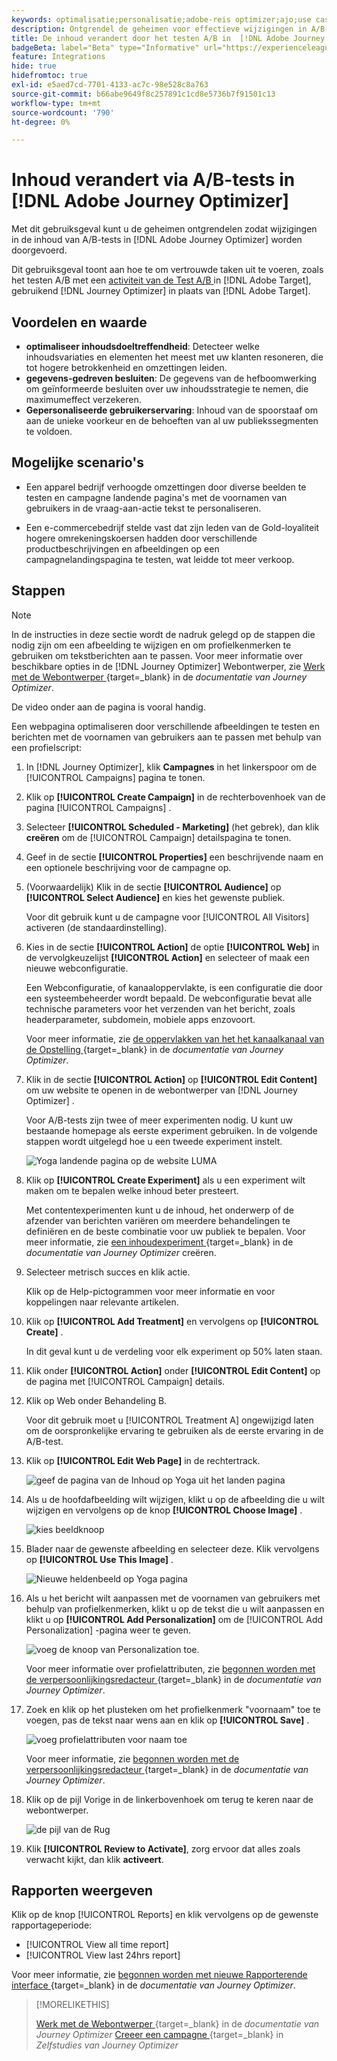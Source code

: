 ```yaml
---
keywords: optimalisatie;personalisatie;adobe-reis optimizer;ajo;use cases;scenario's;content change/ab test;profile, kenmerk;image wijzigen;image wisselen
description: Ontgrendel de geheimen voor effectieve wijzigingen in A/B-testinhoud in Adobe Journey Optimizer
title: De inhoud verandert door het testen A/B in  [!DNL Adobe Journey Optimizer]
badgeBeta: label="Beta" type="Informative" url="https://experienceleague.adobe.com/docs/target/using/introduction/intro.html?lang=nl-NL#beta newtab=true" tooltip="Wat zijn de eigenschappen van Beta in  [!DNL Adobe Target]."
feature: Integrations
hide: true
hidefromtoc: true
exl-id: e5aed7cd-7701-4133-ac7c-98e528c8a763
source-git-commit: b66abe9649f8c257891c1cd8e5736b7f91501c13
workflow-type: tm+mt
source-wordcount: '790'
ht-degree: 0%

---
```


# Inhoud verandert via A/B-tests in [!DNL Adobe Journey Optimizer]

Met dit gebruiksgeval kunt u de geheimen ontgrendelen zodat wijzigingen in de inhoud van A/B-tests in [!DNL Adobe Journey Optimizer] worden doorgevoerd.

Dit gebruiksgeval toont aan hoe te om vertrouwde taken uit te voeren, zoals het testen A/B met een [ activiteit van de Test A/B ](/help/main/c-activities/t-test-ab/test-ab.md) in [!DNL Adobe Target], gebruikend [!DNL Journey Optimizer] in plaats van [!DNL Adobe Target].

## Voordelen en waarde

* **optimaliseer inhoudsdoeltreffendheid**: Detecteer welke inhoudsvariaties en elementen het meest met uw klanten resoneren, die tot hogere betrokkenheid en omzettingen leiden.
* **gegevens-gedreven besluiten**: De gegevens van de hefboomwerking om geïnformeerde besluiten over uw inhoudsstrategie te nemen, die maximumeffect verzekeren.
* **Gepersonaliseerde gebruikerservaring**: Inhoud van de spoorstaaf om aan de unieke voorkeur en de behoeften van al uw publiekssegmenten te voldoen.

## Mogelijke scenario&#39;s

* Een apparel bedrijf verhoogde omzettingen door diverse beelden te testen en campagne landende pagina&#39;s met de voornamen van gebruikers in de vraag-aan-actie tekst te personaliseren.

* Een e-commercebedrijf stelde vast dat zijn leden van de Gold-loyaliteit hogere omrekeningskoersen hadden door verschillende productbeschrijvingen en afbeeldingen op een campagnelandingspagina te testen, wat leidde tot meer verkoop.

## Stappen

>[!NOTE]
>
>In de instructies in deze sectie wordt de nadruk gelegd op de stappen die nodig zijn om een afbeelding te wijzigen en om profielkenmerken te gebruiken om tekstberichten aan te passen. Voor meer informatie over beschikbare opties in de [!DNL Journey Optimizer] Webontwerper, zie [ Werk met de Webontwerper ](https://experienceleague.adobe.com/nl/docs/journey-optimizer/using/channels/web/author-web-pages/web-visual-editor){target=_blank}  in de *documentatie van Journey Optimizer*.
>
>De video onder aan de pagina is vooral handig.

Een webpagina optimaliseren door verschillende afbeeldingen te testen en berichten met de voornamen van gebruikers aan te passen met behulp van een profielscript:

1. In [!DNL Journey Optimizer], klik **Campagnes** in het linkerspoor om de [!UICONTROL Campaigns] pagina te tonen.

1. Klik op **[!UICONTROL Create Campaign]** in de rechterbovenhoek van de pagina [!UICONTROL Campaigns] .

1. Selecteer **[!UICONTROL Scheduled - Marketing]** (het gebrek), dan klik **creëren** om de [!UICONTROL Campaign] detailspagina te tonen.

1. Geef in de sectie **[!UICONTROL Properties]** een beschrijvende naam en een optionele beschrijving voor de campagne op.

1. (Voorwaardelijk) Klik in de sectie **[!UICONTROL Audience]** op **[!UICONTROL Select Audience]** en kies het gewenste publiek.

   Voor dit gebruik kunt u de campagne voor [!UICONTROL All Visitors] activeren (de standaardinstelling).

1. Kies in de sectie **[!UICONTROL Action]** de optie **[!UICONTROL Web]** in de vervolgkeuzelijst **[!UICONTROL Action]** en selecteer of maak een nieuwe webconfiguratie.

   Een Webconfiguratie, of kanaaloppervlakte, is een configuratie die door een systeembeheerder wordt bepaald. De webconfiguratie bevat alle technische parameters voor het verzenden van het bericht, zoals headerparameter, subdomein, mobiele apps enzovoort.

   Voor meer informatie, zie [ de oppervlakken van het het kanaalkanaal van de Opstelling ](https://experienceleague.adobe.com/nl/docs/journey-optimizer/using/configuration/channel-surfaces#set-up-channel-surfaces){target=_blank}  in de *documentatie van Journey Optimizer*.

1. Klik in de sectie **[!UICONTROL Action]** op **[!UICONTROL Edit Content]** om uw website te openen in de webontwerper van [!DNL Journey Optimizer] .

   Voor A/B-tests zijn twee of meer experimenten nodig. U kunt uw bestaande homepage als eerste experiment gebruiken. In de volgende stappen wordt uitgelegd hoe u een tweede experiment instelt.

   ![ Yoga landende pagina op de website LUMA ](/help/main/c-integrating-target-with-mac/ajo/assets/luma-yoga-landing.png)

1. Klik op **[!UICONTROL Create Experiment]** als u een experiment wilt maken om te bepalen welke inhoud beter presteert.

   Met contentexperimenten kunt u de inhoud, het onderwerp of de afzender van berichten variëren om meerdere behandelingen te definiëren en de beste combinatie voor uw publiek te bepalen. Voor meer informatie, zie [ een inhoudexperiment ](https://experienceleague.adobe.com/nl/docs/journey-optimizer/using/content-management/content-experiment/content-experiment){target=_blank}  in de *documentatie van Journey Optimizer* creëren.

1. Selecteer metrisch succes en klik actie.

   Klik op de Help-pictogrammen voor meer informatie en voor koppelingen naar relevante artikelen.

1. Klik op **[!UICONTROL Add Treatment]** en vervolgens op **[!UICONTROL Create]** .

   In dit geval kunt u de verdeling voor elk experiment op 50% laten staan.

1. Klik onder **[!UICONTROL Action]** onder **[!UICONTROL Edit Content]** op de pagina met [!UICONTROL Campaign] details.

1. Klik op Web onder Behandeling B.

   Voor dit gebruik moet u [!UICONTROL Treatment A] ongewijzigd laten om de oorspronkelijke ervaring te gebruiken als de eerste ervaring in de A/B-test.

1. Klik op **[!UICONTROL Edit Web Page]** in de rechtertrack.

   ![ geef de pagina van de Inhoud op Yoga uit het landen pagina ](/help/main/c-integrating-target-with-mac/ajo/assets/edit-yoga-page.png)

1. Als u de hoofdafbeelding wilt wijzigen, klikt u op de afbeelding die u wilt wijzigen en vervolgens op de knop **[!UICONTROL Choose Image]** .

   ![ kies beeldknoop ](/help/main/c-integrating-target-with-mac/ajo/assets/choose-image.png)

1. Blader naar de gewenste afbeelding en selecteer deze. Klik vervolgens op **[!UICONTROL Use This Image]** .

   ![ Nieuwe heldenbeeld op Yoga pagina ](/help/main/c-integrating-target-with-mac/ajo/assets/new-hero-image.png)

1. Als u het bericht wilt aanpassen met de voornamen van gebruikers met behulp van profielkenmerken, klikt u op de tekst die u wilt aanpassen en klikt u op **[!UICONTROL Add Personalization]** om de [!UICONTROL Add Personalization] -pagina weer te geven.

   ![ voeg de knoop van Personalization toe.](/help/main/c-integrating-target-with-mac/ajo/assets/add-personalization-button.png)

   Voor meer informatie over profielattributen, zie [ begonnen worden met de verpersoonlijkingsredacteur ](https://experienceleague.adobe.com/nl/docs/journey-optimizer/using/content-management/personalization/expression-editor/personalization-build-expressions){target=_blank}  in de *documentatie van Journey Optimizer*.

1. Zoek en klik op het plusteken om het profielkenmerk &quot;voornaam&quot; toe te voegen, pas de tekst naar wens aan en klik op **[!UICONTROL Save]** .

   ![ voeg profielattributen voor naam ](/help/main/c-integrating-target-with-mac/ajo/assets/add-profile-attribute-for-name.png) toe

   Voor meer informatie, zie [ begonnen worden met de verpersoonlijkingsredacteur ](https://experienceleague.adobe.com/nl/docs/journey-optimizer/using/content-management/personalization/expression-editor/personalization-build-expressions){target=_blank}  in de *documentatie van Journey Optimizer*.

1. Klik op de pijl Vorige in de linkerbovenhoek om terug te keren naar de webontwerper.

   ![ de pijl van de Rug ](/help/main/c-integrating-target-with-mac/ajo/assets/back-arrow.png)

1. Klik **[!UICONTROL Review to Activate]**, zorg ervoor dat alles zoals verwacht kijkt, dan klik **activeert**.

## Rapporten weergeven

Klik op de knop [!UICONTROL Reports] en klik vervolgens op de gewenste rapportageperiode:

* [!UICONTROL View all time report]
* [!UICONTROL View last 24hrs report]

Voor meer informatie, zie [ begonnen worden met nieuwe Rapporterende interface ](https://experienceleague.adobe.com/nl/docs/journey-optimizer/using/channel-report/report-gs-cja){target=_blank}  in de *documentatie van Journey Optimizer*.

>[!MORELIKETHIS]
>
>[ Werk met de Webontwerper ](https://experienceleague.adobe.com/nl/docs/journey-optimizer/using/channels/web/author-web-pages/web-visual-editor){target=_blank}  in de *documentatie van Journey Optimizer*
>[Creeer een campagne ](https://experienceleague.adobe.com/nl/docs/journey-optimizer-learn/tutorials/create-campaigns/create-a-campaign){target=_blank}  in *Zelfstudies van Journey Optimizer*
